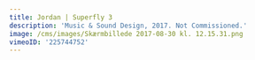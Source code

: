 ```yaml
---
title: Jordan | Superfly 3
description: 'Music & Sound Design, 2017. Not Commissioned.'
image: /cms/images/Skærmbillede 2017-08-30 kl. 12.15.31.png
vimeoID: '225744752'
---
```







